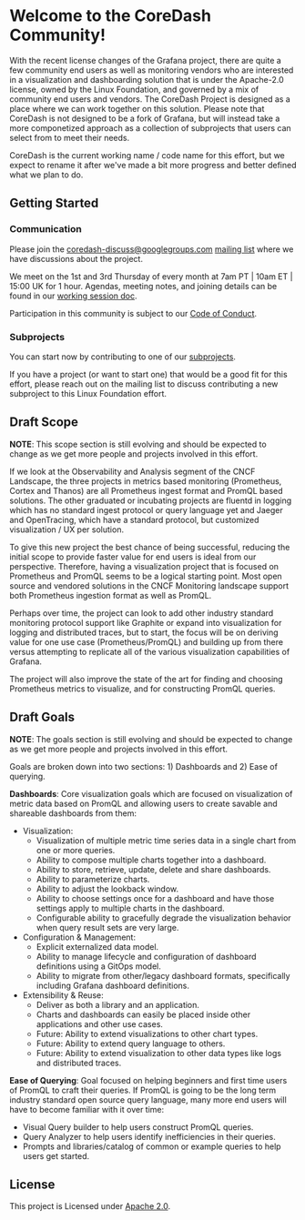 # Welcome to the CoreDash Community!

With the recent license changes of the Grafana project, there are quite a few
community end users as well as monitoring vendors who are interested in a
visualization and dashboarding solution that is under the Apache-2.0 
license, owned by the Linux Foundation, and governed by a mix of community
end users and vendors. The CoreDash Project is designed as a place where we can
work together on this solution. Please note that CoreDash is not designed to be
a fork of Grafana, but will instead take a more componetized approach as a
collection of subprojects that users can select from to meet their needs.

CoreDash is the current working name / code name for this effort, but we expect
to rename it after we've made a bit more progress and better defined what we
plan to do.

## Getting Started

### Communication

Please join the coredash-discuss@googlegroups.com 
[mailing list](https://groups.google.com/g/coredash-discuss)
where we have discussions about the project.

We meet on the 1st and 3rd Thursday of every month at 7am PT | 10am ET | 15:00 UK
for 1 hour. Agendas, meeting notes, and joining details can be found in our
[working session
doc](https://docs.google.com/document/d/1FZy-tuIz-C5NSQe3AdeT-DixZZXMjDi-BnQy2kj_9xU/edit).
 
Participation in this community is subject to our
[Code of Conduct](CODE_OF_CONDUCT.md).

### Subprojects

You can start now by contributing to one of our [subprojects](subprojects.md). 

If you have a project (or want to start one) that would be a good fit for this
effort, please reach out on the mailing list to discuss contributing a new
subproject to this Linux Foundation effort.

## Draft Scope

**NOTE**: This scope section is still evolving and should be expected to change
as we get more people and projects involved in this effort.

If we look at the Observability and Analysis segment of the CNCF Landscape, the
three projects in metrics based monitoring (Prometheus, Cortex and Thanos) are
all Prometheus ingest format and PromQL based solutions. The other graduated or
incubating projects are fluentd in logging which has no standard ingest protocol
or query language yet and Jaeger and OpenTracing, which have a standard
protocol, but customized visualization / UX per solution.

To give this new project the best chance of being successful, reducing the initial
scope to provide faster value for end users is ideal from our perspective.
Therefore, having a visualization project that is focused on Prometheus and
PromQL seems to be a logical starting point. Most open source and vendored
solutions in the CNCF Monitoring landscape support both Prometheus ingestion
format as well as PromQL. 

Perhaps over time, the project can look to add other industry standard
monitoring protocol support like Graphite or expand into visualization for
logging and distributed traces, but to start, the focus will be on deriving
value for one use case (Prometheus/PromQL) and building up from there versus
attempting to replicate all of the various visualization capabilities of
Grafana.

The project will also improve the state of the art for finding and choosing
Prometheus metrics to visualize, and for constructing PromQL queries.

## Draft Goals

**NOTE**: The goals section is still evolving and should be expected to change
as we get more people and projects involved in this effort.

Goals are broken down into two sections: 1) Dashboards and 2) Ease of querying. 

**Dashboards**:
Core visualization goals which are focused on visualization of metric data
based on PromQL and allowing users to create savable and shareable dashboards
from them:

* Visualization:
  * Visualization of multiple metric time series data in a single chart from one
    or more queries.
  * Ability to compose multiple charts together into a dashboard.
  * Ability to store, retrieve, update, delete and share dashboards.
  * Ability to parameterize charts.
  * Ability to adjust the lookback window.
  * Ability to choose settings once for a dashboard and have those settings apply
    to multiple charts in the dashboard. 
  * Configurable ability to gracefully degrade the visualization behavior when
    query result sets are very large.
* Configuration & Management:
  * Explicit externalized data model.
  * Ability to manage lifecycle and configuration of dashboard definitions using a
    GitOps model.
  * Ability to migrate from other/legacy dashboard formats, specifically including
    Grafana dashboard definitions.
* Extensibility & Reuse:
  * Deliver as both a library and an application.
  * Charts and dashboards can easily be placed inside other applications and other
    use cases.
  * Future: Ability to extend visualizations to other chart types.
  * Future: Ability to extend query language to others.
  * Future: Ability to extend visualization to other data types like logs and
    distributed traces.
 
**Ease of Querying**:
Goal focused on helping beginners and first time users of PromQL to craft their
queries. If PromQL is going to be the long term industry standard open source
query language, many more end users will have to become familiar with it over
time:

* Visual Query builder to help users construct PromQL queries.
* Query Analyzer to help users identify inefficiencies in their queries.
* Prompts and libraries/catalog of common or example queries to help users get
  started.

## License

This project is Licensed under [Apache 2.0](LICENSE).
